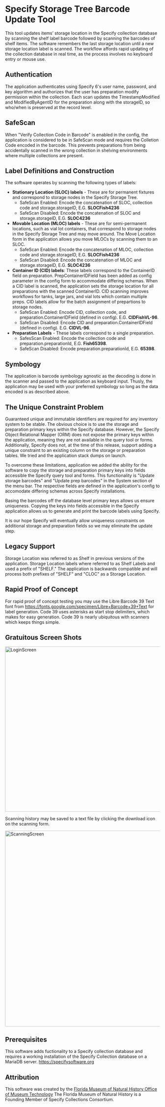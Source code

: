 # Specify Storage Tree Barcode Update Tool

This tool updates items’ storage location in the Specify collection database by scanning the shelf label barcode followed by scanning the barcodes of shelf items. The software remembers the last storage location until a new storage location label is scanned. The workflow affords rapid updating of the collection database in real time, as the process involves no keyboard entry or mouse use. 

## Authentication 

The application authenticates using Specify 6's user name, password, and key algorithm and authorizes that the user has preparation modify permission within the collection. Each scan updates the TimestampModified and ModifiedByAgentID for the preparation along with the storageID, so who/when is preserved at the record level.

## SafeScan

When "Verify Collection Code in Barcode" is enabled in the config, the application is considered to be in SafeScan mode and requires the Colletion Code encoded in the barcode. This prevents preparations from being accidentally scanned in the wrong collection in shelving environments where multiple collections are present.

## Label Definitions and Construction

The software operates by scanning the following types of labels:
 
- **Stationary Location (SLOC) labels** - These are for permanent fixtures and correspond to storage nodes in the Specify Storage Tree.
  - SafeScan Enabled: Encode the concatenation of SLOC, collection code and storage.storageID, E.G. **SLOCFish4236**
  - SafeScan Disabled: Encode the concatenation of SLOC and storage.storageID, E.G. **SLOC4236**
- **Movable Location (MLOC) labels** - These are for semi-permanent locations, such as vial lot containers, that correspond to storage nodes in the Specify Storage Tree and may move around. The Move Location form in the application allows you move MLOCs by scanning them to an SLOC.
  - SafeScan Enabled: Encode the concatenation of MLOC, collection code and storage.storageID, E.G. **SLOCFish4236**
  - SafeScan Disabled: Encode the concatenation of MLOC and storage.storageID, E.G. **SLOC4236**
- **Container ID (CID) labels**: These labels correspond to the ContainerID field on preparation. PrepContainerIDField has been added as config parameter in the config form to accommodate differing schemas. When a CID label is scanned, the application sets the storage location for all preparations with the scanned ContainerID. CID scanning improves workflows for tanks, large jars, and vial lots which contain multiple preps. CID labels allow for the batch assignment of prepartions to storage nodes.
  - SafeScan Enabled: Encode CID, collection code, and preparation.ContainerIDField (defined in config). E.G. **CIDFishVL-96**.
  - SafeScan Disabled: Encode CID and preparation.ContainerIDField (defined in config). E.G. **CIDVL-96**.
- **Preparation Labels** - These labels correspond to a single preparation. 
  - SafesScan Enabled: Encode the collection code and preparation.preparationId, E.G. **Fish65398**.
  - SafeScan Disabled: Encode preparation.preparationId, E.G. **65398**.

## Symbology

The application is barcode symbology agnostic as the decoding is done in the scanner and passed to the application as keyboard input. Thusly, the application may be used with your preferred symbology so long as the data encoded is as described above. 

## The Unique Constraint Problem

Guaranteed unique and immutable identifiers are required for any inventory system to be stable. The obvious choice is to use the storage and preparation primary keys within the Specify database. However, the Specify Object Relational Mapper (ORM) does not expose the primary keys within the application, meaning they are not available in the query tool or forms. Additionally, Specify does not, at the time of this release, support adding a unique constraint to an existing column on the storage or preparation tables. We tried and the application stack dumps on launch. 

To overcome these limitations, application we added the ability for the software to copy the storage and preparation primary keys into fields accessible the Specify query tool and forms. This functionality is "Update storage barcodes" and "Update prep barcodes" in the System section of the menu bar. The respective fields are defined in the application's config to accomodate differing schemas across Specify installations.

Basing the barcodes off the database level primary keys allows us ensure uniqueness. Copying the keys into fields accessible in the Specify application allows us to generate and print the barcode labels using Specify.

It is our hope Specify will eventually allow uniqueness constraints on additional storage and preparation fields so we may eliminate the update step. 

## Legacy Support

Storage Location was referred to as Shelf in previous versions of the application. Storage Location labels where referred to as Shelf Labels and used a prefix of "SHELF." 
The application is backwards compatible and will process both prefixes of "SHELF" and "CLOC" as a Storage Location.

## Rapid Proof of Concept

For rapid proof of concept testing you may use the Libre Barcode 39 Text font from https://fonts.google.com/specimen/Libre+Barcode+39+Text for label generation. Code 39 uses asterisks as start stop delimiters, which makes for easy generation. Code 39 is nearly ubiquitous with scanners which keeps things simple.

## Gratuitous Screen Shots

<img width="538" alt="LoginScreen" src="https://user-images.githubusercontent.com/81316350/146015801-38997559-b00b-404a-82b5-398cf790a6ea.png">


Scanning history may be saved to a text file by clicking the download icon on the scanning form.

<img width="638" alt="ScanningScreen" src="https://user-images.githubusercontent.com/81316350/146019316-b0def0b7-9a16-4312-bfb5-db07102c566e.png">

## Prerequisites

This software adds fuctionality to a Specify collection database and requires a working installation of the Specify Collection database on a MariaDB server. https://specifysoftware.org

## Attribution

This software was created by the [Florida Museum of Natural History Office of Museum Technology](https://www.floridamuseum.ufl.edu/omt/) The Florida Museum of Natural History is a Founding Member of Specify Collections Consortium.
